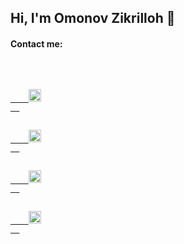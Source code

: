 <h2>Hi, I'm Omonov Zikrilloh 👏</h2>

<h4>Contact me:</h4>

<br />

<code>
  <a href='https://t.me/Web_Developer_Inc/' style='margin: 30px;'>
    <img src='https://web-developer-inc-website-5.netlify.app/telegram.jpg' width='20px' />
  </a>
</code>

<code>
  <a href='https://www.instagram.com/web_developer_inc/' style='margin: 30px;'>
    <img src='https://web-developer-inc-website-5.netlify.app/instagram.jpg' width='20px' />
  </a>
</code>

<code>
  <a href='https://m.facebook.com/profile.php' style='margin: 30px;'>
    <img src='https://web-developer-inc-website-5.netlify.app/facebook.jpg' width='20px' />
  </a>
</code>

<code>
  <a href='https://www.youtube.com/channel/UCNwWUGtugIyMtb455ku-dEw' style='margin: 30px;'>
    <img src='https://web-developer-inc-website-5.netlify.app/youtube.jpg' width='20px' />
  </a>
</code>

